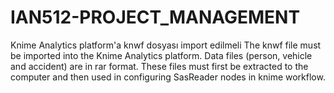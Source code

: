 # IAN512-PROJECT_MANAGEMENT
Knime Analytics platform'a knwf dosyası import edilmeli
The knwf file must be imported into the Knime Analytics platform. Data files (person, vehicle and accident) are in rar format. These files must first be extracted to the computer and then used in configuring SasReader nodes in knime workflow.
